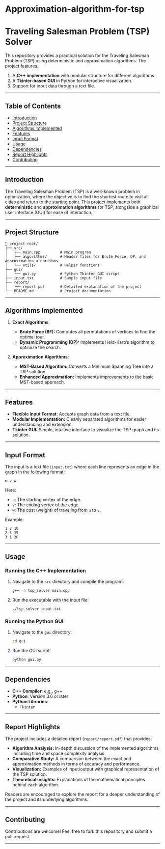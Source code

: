 # Approximation-algorithm-for-tsp
# Traveling Salesman Problem (TSP) Solver

This repository provides a practical solution for the Traveling Salesman Problem (TSP) using deterministic and approximation algorithms. The project features:
1. A **C++ implementation** with modular structure for different algorithms.
2. A **Tkinter-based GUI** in Python for interactive visualization.
3. Support for input data through a text file.

---

## Table of Contents
- [Introduction](#introduction)
- [Project Structure](#project-structure)
- [Algorithms Implemented](#algorithms-implemented)
- [Features](#features)
- [Input Format](#input-format)
- [Usage](#usage)
- [Dependencies](#dependencies)
- [Report Highlights](#report-highlights)
- [Contributing](#contributing)

---

## Introduction
The Traveling Salesman Problem (TSP) is a well-known problem in optimization, where the objective is to find the shortest route to visit all cities and return to the starting point. This project implements both **deterministic** and **approximation algorithms** for TSP, alongside a graphical user interface (GUI) for ease of interaction.

---

## Project Structure
```plaintext
📂 project-root/
├── src/
│   ├── main.cpp         # Main program
│   ├── algorithms/      # Header files for Brute Force, DP, and Approximation algorithms
│   └── utils/           # Helper functions
├── gui/
│   └── gui.py           # Python Tkinter GUI script
├── input.txt            # Sample input file
├── report/
│   └── report.pdf       # Detailed explanation of the project
└── README.md            # Project documentation
```

---

## Algorithms Implemented

1. **Exact Algorithms**:
   - **Brute Force (BF):** Computes all permutations of vertices to find the optimal tour.
   - **Dynamic Programming (DP):** Implements Held-Karp’s algorithm to optimize the search.

2. **Approximation Algorithms**:
   - **MST-Based Algorithm:** Converts a Minimum Spanning Tree into a TSP solution.
   - **Enhanced Approximation:** Implements improvements to the basic MST-based approach.

---

## Features
- **Flexible Input Format:** Accepts graph data from a text file.
- **Modular Implementation:** Cleanly separated algorithms for easier understanding and extension.
- **Tkinter GUI:** Simple, intuitive interface to visualize the TSP graph and its solution.

---

## Input Format

The input is a text file (`input.txt`) where each line represents an edge in the graph in the following format:
```plaintext
u v w
```
Here:
- `u`: The starting vertex of the edge.
- `v`: The ending vertex of the edge.
- `w`: The cost (weight) of traveling from `u` to `v`.

Example:
```plaintext
1 2 10
2 3 15
3 1 20
```

---

## Usage

### Running the C++ Implementation
1. Navigate to the `src` directory and compile the program:
   ```bash
   g++ -o tsp_solver main.cpp
   ```
2. Run the executable with the input file:
   ```bash
   ./tsp_solver input.txt
   ```

### Running the Python GUI
1. Navigate to the `gui` directory:
   ```bash
   cd gui
   ```
2. Run the GUI script:
   ```bash
   python gui.py
   ```

---

## Dependencies

- **C++ Compiler**: e.g., g++
- **Python**: Version 3.6 or later
- **Python Libraries**:
  - `Tkinter`

---

## Report Highlights

The project includes a detailed report (`report/report.pdf`) that provides:
- **Algorithm Analysis:** In-depth discussion of the implemented algorithms, including time and space complexity analysis.
- **Comparative Study:** A comparison between the exact and approximation methods in terms of accuracy and performance.
- **Visualization:** Examples of input/output with graphical representation of the TSP solution.
- **Theoretical Insights:** Explanations of the mathematical principles behind each algorithm.

Readers are encouraged to explore the report for a deeper understanding of the project and its underlying algorithms.

---

## Contributing
Contributions are welcome! Feel free to fork this repository and submit a pull request.

---

